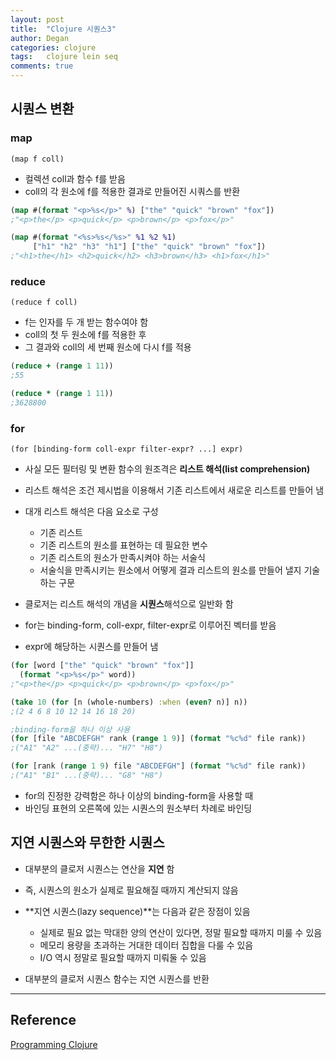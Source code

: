 ```yaml
---
layout: post
title:  "Clojure 시퀀스3"
author: Degan
categories: clojure
tags:   clojure lein seq	
comments: true
---
```


## 시퀀스 변환
### map
`(map f coll)`
- 컬렉션 coll과 함수 f를 받음
- coll의 각 원소에 f를 적용한 결과로 만들어진 시쿼스를 반환

```clojure
(map #(format "<p>%s</p>" %) ["the" "quick" "brown" "fox"])
;"<p>the</p> <p>quick</p> <p>brown</p> <p>fox</p>"

(map #(format "<%s>%s</%s>" %1 %2 %1) 
     ["h1" "h2" "h3" "h1"] ["the" "quick" "brown" "fox"])
;"<h1>the</h1> <h2>quick</h2> <h3>brown</h3> <h1>fox</h1>"
```

### reduce
`(reduce f coll)`
- f는 인자를 두 개 받는 함수여야 함
- coll의 첫 두 원소에 f를 적용한 후
- 그 결과와 coll의 세 번째 원소에 다시 f를 적용

```clojure
(reduce + (range 1 11))
;55

(reduce * (range 1 11))
;3628800
```

### for
`(for [binding-form coll-expr filter-expr? ...] expr)`

- 사실 모든 필터링 및 변환 함수의 원조격은 **리스트 해석(list comprehension)**
- 리스트 해석은 조건 제시법을 이용해서 기존 리스트에서 새로운 리스트를 만들어 냄
- 대개 리스트 해석은 다음 요소로 구성
  * 기존 리스트
  * 기존 리스트의 원소를 표현하는 데 필요한 변수
  * 기존 리스트의 원소가 만족시켜야 하는 서술식
  * 서술식을 만족시키는 원소에서 어떻게 결과 리스트의 원소를 만들어 낼지 기술하는 구문

- 클로저는 리스트 해석의 개념을 **시퀀스**해석으로 일반화 함

- for는 binding-form, coll-expr, filter-expr로 이루어진 벡터를 받음
- expr에 해당하는 시퀀스를 만들어 냄

```clojure
(for [word ["the" "quick" "brown" "fox"]]
  (format "<p>%s</p>" word))
;"<p>the</p> <p>quick</p> <p>brown</p> <p>fox</p>"

(take 10 (for [n (whole-numbers) :when (even? n)] n))
;(2 4 6 8 10 12 14 16 18 20)

;binding-form을 하나 이상 사용
(for [file "ABCDEFGH" rank (range 1 9)] (format "%c%d" file rank))
;("A1" "A2" ...(중략)... "H7" "H8")

(for [rank (range 1 9) file "ABCDEFGH"] (format "%c%d" file rank))
;("A1" "B1" ...(중략)... "G8" "H8")
```

- for의 진정한 강력함은 하나 이상의 binding-form을 사용할 때
- 바인딩 표현의 오른쪽에 있는 시퀀스의 원소부터 차례로 바인딩

## 지연 시퀀스와 무한한 시퀀스

- 대부분의 클로저 시퀀스는 연산을 **지연** 함
- 즉, 시퀀스의 원소가 실제로 필요해질 때까지 계산되지 않음
- **지연 시퀀스(lazy sequence)**는 다음과 같은 장점이 있음
  * 실제로 필요 없는 막대한 양의 연산이 있다면, 정말 필요할 때까지 미룰 수 있음
  * 메모리 용량을 초과하는 거대한 데이터 집합을 다룰 수 있음
  * I/O 역시 정말로 필요할 때까지 미뤄둘 수 있음

- 대부분의 클로저 시퀀스 함수는 지연 시퀀스를 반환

---

## Reference

[Programming Clojure](http://www.yes24.com/Product/goods/3907543)

